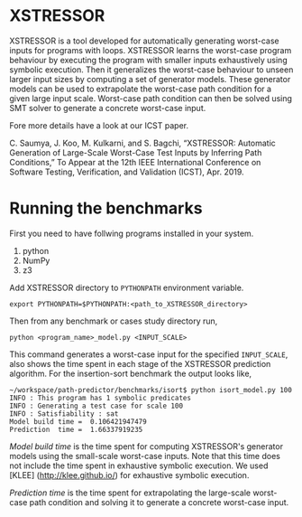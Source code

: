 # XSTRESSOR
XSTRESSOR is a tool developed for automatically generating worst-case inputs for programs with loops. XSTRESSOR learns the worst-case program 
behaviour by executing the program with smaller inputs exhaustively using symbolic execution. Then it generalizes the worst-case behaviour to unseen larger
input sizes by computing a set of generator models. These generator models can be used to extrapolate the worst-case path condition
for a given large input scale. Worst-case path condition can then be solved using SMT solver to generate a concrete worst-case input.

Fore more details have a look at our ICST paper.

C. Saumya, J. Koo, M. Kulkarni, and S. Bagchi, “XSTRESSOR: Automatic Generation of Large-Scale Worst-Case Test Inputs by Inferring Path Conditions,” To Appear at the 12th IEEE International Conference on Software Testing, Verification, and Validation (ICST), Apr. 2019.

# Running the benchmarks
First you need to have follwing programs installed in your system.
1. python
2. NumPy
3. z3

Add XSTRESSOR directory to `PYTHONPATH` environment variable. 
```
export PYTHONPATH=$PYTHONPATH:<path_to_XSTRESSOR_directory>
```
Then from any benchmark or cases study directory run,
```
python <program_name>_model.py <INPUT_SCALE> 
```
This command generates a worst-case input for the specified `INPUT_SCALE`, also shows the time spent in each stage of the XSTRESSOR prediction algorithm.
For the insertion-sort benchmark the output looks like,
```
~/workspace/path-predictor/benchmarks/isort$ python isort_model.py 100
INFO : This program has 1 symbolic predicates
INFO : Generating a test case for scale 100
INFO : Satisfiability : sat
Model build time =  0.106421947479
Prediction  time =  1.66337919235
```
*Model build time* is the time spent for computing XSTRESSOR's generator models using the small-scale worst-case inputs. Note that this time does not include 
the time spent in exhaustive symbolic execution. We used [KLEE] (http://klee.github.io/) for exhaustive symbolic execution.

*Prediction time* is the time spent for extrapolating the large-scale worst-case path condition and solving it to generate a concrete worst-case input.


